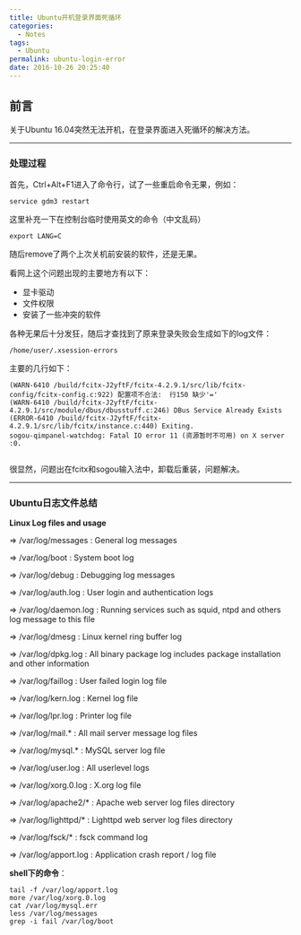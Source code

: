 ```yaml
---
title: Ubuntu开机登录界面死循环
categories:
  - Notes
tags:
  - Ubuntu
permalink: ubuntu-login-error
date: 2016-10-26 20:25:40
---
```


<h2 id="intro">前言</h2>关于Ubuntu 16.04突然无法开机，在登录界面进入死循环的解决方法。


<!-- more -->

---------------

### 处理过程

首先，Ctrl+Alt+F1进入了命令行，试了一些重启命令无果，例如：

```
service gdm3 restart
```

这里补充一下在控制台临时使用英文的命令（中文乱码）

```
export LANG=C
```


随后remove了两个上次关机前安装的软件，还是无果。

看网上这个问题出现的主要地方有以下：

- 显卡驱动
- 文件权限
- 安装了一些冲突的软件

各种无果后十分发狂，随后才查找到了原来登录失败会生成如下的log文件：

`/home/user/.xsession-errors`

主要的几行如下：

```
(WARN-6410 /build/fcitx-J2yftF/fcitx-4.2.9.1/src/lib/fcitx-config/fcitx-config.c:922) 配置项不合法:  行150 缺少'='
(WARN-6410 /build/fcitx-J2yftF/fcitx-4.2.9.1/src/module/dbus/dbusstuff.c:246) DBus Service Already Exists
(ERROR-6410 /build/fcitx-J2yftF/fcitx-4.2.9.1/src/lib/fcitx/instance.c:440) Exiting.
sogou-qimpanel-watchdog: Fatal IO error 11 (资源暂时不可用) on X server :0.


```

很显然，问题出在fcitx和sogou输入法中，卸载后重装，问题解决。

---

### Ubuntu日志文件总结

**Linux Log files and usage**

=> /var/log/messages : General log messages

=> /var/log/boot : System boot log

=> /var/log/debug : Debugging log messages

=> /var/log/auth.log : User login and authentication logs

=> /var/log/daemon.log : Running services such as squid, ntpd and others log message to this file

=> /var/log/dmesg : Linux kernel ring buffer log

=> /var/log/dpkg.log : All binary package log includes package installation and other information

=> /var/log/faillog : User failed login log file

=> /var/log/kern.log : Kernel log file

=> /var/log/lpr.log : Printer log file

=> /var/log/mail.* : All mail server message log files

=> /var/log/mysql.* : MySQL server log file

=> /var/log/user.log : All userlevel logs

=> /var/log/xorg.0.log : X.org log file

=> /var/log/apache2/* : Apache web server log files directory

=> /var/log/lighttpd/* : Lighttpd web server log files directory

=> /var/log/fsck/* : fsck command log

=> /var/log/apport.log : Application crash report / log file


**shell下的命令**：

``` shell
tail -f /var/log/apport.log
more /var/log/xorg.0.log
cat /var/log/mysql.err
less /var/log/messages
grep -i fail /var/log/boot
```
